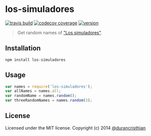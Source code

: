# los-simuladores

[![travis build](https://img.shields.io/travis/durancristhian/los-simuladores.svg)](https://travis-ci.org/durancristhian/los-simuladores)
[![codecov coverage](https://img.shields.io/codecov/c/github/durancristhian/los-simuladores.svg)](https://codecov.io/github/durancristhian/los-simuladores)
[![version](https://img.shields.io/npm/v/los-simuladores.svg)](https://www.npmjs.com/package/los-simuladores)

> Get random names of ["Los simuladores"](https://es.wikipedia.org/wiki/Los_simuladores).

## Installation

```
npm install los-simuladores
```

## Usage

```javascript
var names = require('los-simuladores');
var allNames = names.all;
var randomName = names.random();
var threeRandomNames = names.random(3);
```

License
----------
Licensed under the MIT license. Copyright (c) 2014 [@durancristhian](https://twitter.com/DuranCristhian)